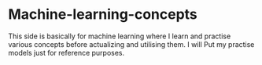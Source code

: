 # Machine-learning-concepts

This side is basically for machine learning where I learn and practise various concepts before actualizing and utilising them. I will Put my practise models just for reference purposes.

